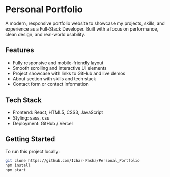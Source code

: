 # Personal Portfolio

A modern, responsive portfolio website to showcase my projects, skills, and experience as a Full-Stack Developer. Built with a focus on performance, clean design, and real-world usability.

## Features

- Fully responsive and mobile-friendly layout
- Smooth scrolling and interactive UI elements
- Project showcase with links to GitHub and live demos
- About section with skills and tech stack
- Contact form or contact information

## Tech Stack

- Frontend: React, HTML5, CSS3, JavaScript
- Styling: sass, css
- Deployment: GitHub / Vercel

## Getting Started

To run this project locally:

```bash
git clone https://github.com/Izhar-Pasha/Personal_Portfolio
npm install
npm start
```
